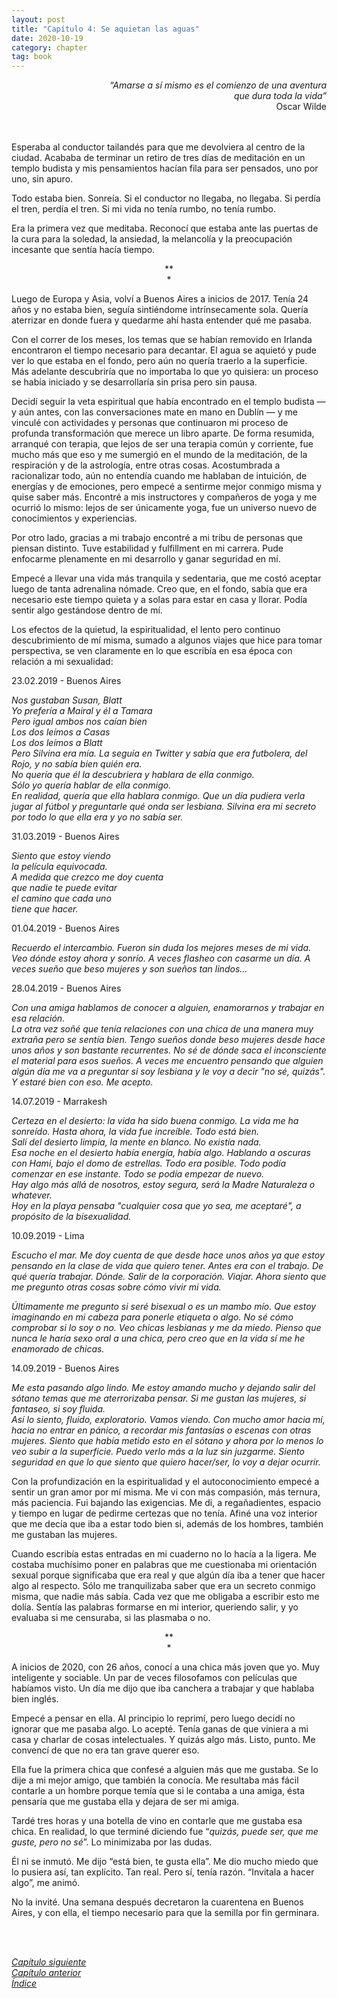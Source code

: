 ```yaml
---
layout: post
title: "Capítulo 4: Se aquietan las aguas"
date: 2020-10-19
category: chapter
tag: book
---
```

<p style="text-align: right">
<em>“Amarse a sí mismo es el comienzo de una aventura<br>
que dura toda la vida”</em><br>
Oscar Wilde</p>
<br>
<br>
Esperaba al conductor tailandés para que me devolviera al centro de la ciudad. Acababa de terminar un retiro de tres días de meditación en un templo budista y mis pensamientos hacían fila para ser pensados, uno por uno, sin apuro.

Todo estaba bien. Sonreía. Si el conductor no llegaba, no llegaba. Si perdía el tren, perdía el tren. Si mi vida no tenía rumbo, no tenía rumbo.

Era la primera vez que meditaba. Reconocí que estaba ante las puertas de la cura para la soledad, la ansiedad, la melancolía y la preocupación incesante que sentía hacía tiempo.

<p style="text-align: center;">
**<br>
*<br>
</p>


Luego de Europa y Asia, volví a Buenos Aires a inicios de 2017. Tenía 24 años y no estaba bien, seguía sintiéndome intrínsecamente sola. Quería aterrizar en donde fuera y quedarme ahí hasta entender qué me pasaba.

Con el correr de los meses, los temas que se habían removido en Irlanda encontraron el tiempo necesario para decantar. El agua se aquietó y pude ver lo que estaba en el fondo, pero aún no quería traerlo a la superficie. Más adelante descubriría que no importaba lo que yo quisiera: un proceso se había iniciado y se desarrollaría sin prisa pero sin pausa.

Decidí seguir la veta espiritual que había encontrado en el templo budista — y aún antes, con las conversaciones mate en mano en Dublín — y me vinculé con actividades y personas que continuaron mi proceso de profunda transformación que merece un libro aparte. De forma resumida, arranqué con terapia, que lejos de ser una terapia común y corriente, fue mucho más que eso y me sumergió en el mundo de la meditación, de la respiración y de la astrología, entre otras cosas. Acostumbrada a racionalizar todo, aún no entendía cuando me hablaban de intuición, de energías y de emociones, pero empecé a sentirme mejor conmigo misma y quise saber más. Encontré a mis instructores y compañeros de yoga y me ocurrió lo mismo: lejos de ser únicamente yoga, fue un universo nuevo de conocimientos y experiencias.

Por otro lado, gracias a mi trabajo encontré a mi tribu de personas que piensan distinto. Tuve estabilidad y fulfillment en mi carrera. Pude enfocarme plenamente en mi desarrollo y ganar seguridad en mí.

Empecé a llevar una vida más tranquila y sedentaria, que me costó aceptar luego de tanta adrenalina nómade. Creo que, en el fondo, sabía que era necesario este tiempo quieta y a solas para estar en casa y llorar. Podía sentir algo gestándose dentro de mí.

Los efectos de la quietud, la espiritualidad, el lento pero continuo descubrimiento de mí misma, sumado a algunos viajes que hice para tomar perspectiva, se ven claramente en lo que escribía en esa época con relación a mi sexualidad:


23.02.2019 - Buenos Aires

_Nos gustaban Susan, Blatt_<br>
_Yo prefería a Mairal y él a Tamara_<br>
_Pero igual ambos nos caían bien_<br>
_Los dos leímos a Casas_<br>
_Los dos leímos a Blatt_<br>
_Pero Silvina era mía. La seguía en Twitter y sabía que era futbolera, del Rojo, y no sabía bien quién era._<br>
_No quería que él la descubriera y hablara de ella conmigo._<br>
_Sólo yo quería hablar de ella conmigo._<br>
_En realidad, quería que ella hablara conmigo. Que un día pudiera verla jugar al fútbol y preguntarle qué onda ser lesbiana. Silvina era mi secreto por todo lo que ella era y yo no sabía ser._<br>

31.03.2019 -  Buenos Aires

_Siento que estoy viendo_<br>
_la película equivocada._<br>
_A medida que crezco me doy cuenta_<br>
_que nadie te puede evitar_<br>
_el camino que cada uno_<br>
_tiene que hacer._<br>

01.04.2019 -  Buenos Aires

_Recuerdo el intercambio. Fueron sin duda los mejores meses de mi vida. Veo dónde estoy ahora y sonrío. A veces flasheo con casarme un día. A veces sueño que beso mujeres y son sueños tan lindos..._

28.04.2019 -  Buenos Aires

_Con una amiga hablamos de conocer a alguien, enamorarnos y trabajar en esa relación._<br>
_La otra vez soñé que tenía relaciones con una chica de una manera muy extraña pero se sentía bien. Tengo sueños donde beso mujeres desde hace unos años y son bastante recurrentes. No sé de dónde saca el inconsciente el material para esos sueños. A veces me encuentro pensando que alguien algún día me va a preguntar si soy lesbiana y le voy a decir "no sé, quizás". Y estaré bien con eso. Me acepto._

14.07.2019 -  Marrakesh

_Certeza en el desierto: la vida ha sido buena conmigo. La vida me ha sonreído. Hasta ahora, la vida fue increíble. Todo está bien._<br>
_Salí del desierto limpia, la mente en blanco. No existía nada._<br>
_Esa noche en el desierto había energía, había algo. Hablando a oscuras con Hami, bajo el domo de estrellas. Todo era posible. Todo podía comenzar en ese instante. Todo se podía empezar de nuevo._<br>
_Hay algo más allá de nosotros, estoy segura, será la Madre Naturaleza o whatever._<br>
_Hoy en la playa pensaba "cualquier cosa que yo sea, me aceptaré", a propósito de la bisexualidad._

10.09.2019 -  Lima

_Escucho el mar. Me doy cuenta de que desde hace unos años ya que estoy pensando en la clase de vida que quiero tener. Antes era con el trabajo. De qué quería trabajar. Dónde. Salir de la corporación. Viajar._
_Ahora siento que me pregunto otras cosas sobre cómo vivir mi vida._

_Últimamente me pregunto si seré bisexual o es un mambo mío. Que estoy imaginando en mi cabeza para ponerle etiqueta o algo. No sé cómo comprobar si lo soy o no. Veo chicas lesbianas y me da miedo. Pienso que nunca le haría sexo oral a una chica, pero creo que en la vida sí me he enamorado de chicas._

14.09.2019 -  Buenos Aires

_Me esta pasando algo lindo. Me estoy amando mucho y dejando salir del sótano temas que me aterrorizaba pensar. Si me gustan las mujeres, si fantaseo, si soy fluida._<br>
_Así lo siento, fluido, exploratorio. Vamos viendo. Con mucho amor hacia mí, hacia no entrar en pánico, a recordar mis fantasías o escenas con otras mujeres. Siento que había metido esto en el sótano y ahora por lo menos lo veo subir a la superficie. Puedo verlo más a la luz sin juzgarme. Siento seguridad en que lo que siento que quiero hacer/ser, lo voy a dejar ocurrir._

Con la profundización en la espiritualidad y el autoconocimiento empecé a sentir un gran amor por mí misma. Me vi con más compasión, más ternura, más paciencia. Fui bajando las exigencias. Me di, a regañadientes, espacio y tiempo en lugar de pedirme certezas que no tenía. Afiné una voz interior que me decía que iba a estar todo bien si, además de los hombres, también me gustaban las mujeres.

Cuando escribía estas entradas en mi cuaderno no lo hacía a la ligera. Me costaba muchísimo poner en palabras que me cuestionaba mi orientación sexual porque significaba que era real y que algún día iba a tener que hacer algo al respecto. Sólo me tranquilizaba saber que era un secreto conmigo misma, que nadie más sabía. Cada vez que me obligaba a escribir esto me dolía. Sentía las palabras formarse en mi interior, queriendo salir, y yo evaluaba si me censuraba, si las plasmaba o no.

<p style="text-align: center;">
**<br>
*<br>
</p>


A inicios de 2020, con 26 años, conocí a una chica más joven que yo. Muy inteligente y sociable. Un par de veces filosofamos con películas que habíamos visto. Un día me dijo que iba canchera a trabajar y que hablaba bien inglés.

Empecé a pensar en ella. Al principio lo reprimí, pero luego decidí no ignorar que me pasaba algo. Lo acepté. Tenía ganas de que viniera a mi casa y charlar de cosas intelectuales. Y quizás algo más. Listo, punto. Me convencí de que no era tan grave querer eso.

Ella fue la primera chica que confesé a alguien más que me gustaba. Se lo dije a mi mejor amigo, que también la conocía. Me resultaba más fácil contarle a un hombre porque temía que si le contaba a una amiga, ésta pensaría que me gustaba ella y dejara de ser mi amiga.

Tardé tres horas y una botella de vino en contarle que me gustaba esa chica. En realidad, lo que terminé diciendo fue “_quizás, puede ser, que me guste, pero no sé_”. Lo minimizaba por las dudas.

Él ni se inmutó. Me dijo “está bien, te gusta ella”. Me dio mucho miedo que lo pusiera así, tan explícito. Tan real. Pero sí, tenía razón. “Invitala a hacer algo”, me animó.

No la invité. Una semana después decretaron la cuarentena en Buenos Aires, y con ella, el tiempo necesario para que la semilla por fin germinara.


<br>
<br>

_[Capítulo siguiente](https://youngdel.fi/posts/chapter/2020/10/19/capitulo-5/)_<br>
_[Capítulo anterior](https://youngdel.fi/posts/chapter/2020/10/19/capitulo-3/)_<br>
_[Índice](https://youngdel.fi/book.html)_